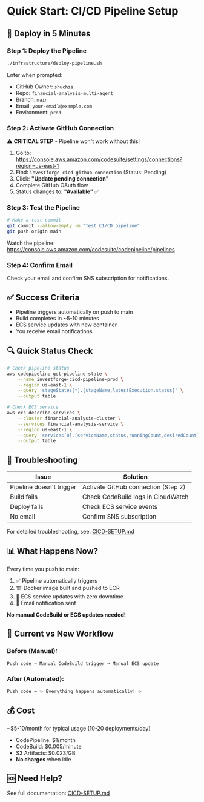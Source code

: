 # Quick Start: CI/CD Pipeline Setup

## 🚀 Deploy in 5 Minutes

### Step 1: Deploy the Pipeline

```bash
./infrastructure/deploy-pipeline.sh
```

Enter when prompted:
- GitHub Owner: `shuchia`
- Repo: `financial-analysis-multi-agent`
- Branch: `main`
- Email: `your-email@example.com`
- Environment: `prod`

### Step 2: Activate GitHub Connection

⚠️ **CRITICAL STEP** - Pipeline won't work without this!

1. Go to: https://console.aws.amazon.com/codesuite/settings/connections?region=us-east-1
2. Find: `investforge-cicd-github-connection` (Status: Pending)
3. Click: **"Update pending connection"**
4. Complete GitHub OAuth flow
5. Status changes to: **"Available"** ✅

### Step 3: Test the Pipeline

```bash
# Make a test commit
git commit --allow-empty -m "Test CI/CD pipeline"
git push origin main
```

Watch the pipeline: https://console.aws.amazon.com/codesuite/codepipeline/pipelines

### Step 4: Confirm Email

Check your email and confirm SNS subscription for notifications.

## ✅ Success Criteria

- Pipeline triggers automatically on push to main
- Build completes in ~5-10 minutes
- ECS service updates with new container
- You receive email notifications

## 🔍 Quick Status Check

```bash
# Check pipeline status
aws codepipeline get-pipeline-state \
    --name investforge-cicd-pipeline-prod \
    --region us-east-1 \
    --query 'stageStates[*].[stageName,latestExecution.status]' \
    --output table

# Check ECS service
aws ecs describe-services \
    --cluster financial-analysis-cluster \
    --services financial-analysis-service \
    --region us-east-1 \
    --query 'services[0].[serviceName,status,runningCount,desiredCount]' \
    --output table
```

## 🐛 Troubleshooting

| Issue | Solution |
|-------|----------|
| Pipeline doesn't trigger | Activate GitHub connection (Step 2) |
| Build fails | Check CodeBuild logs in CloudWatch |
| Deploy fails | Check ECS service events |
| No email | Confirm SNS subscription |

For detailed troubleshooting, see: [CICD-SETUP.md](CICD-SETUP.md)

## 📊 What Happens Now?

Every time you push to main:

1. ✅ Pipeline automatically triggers
2. 🏗️ Docker image built and pushed to ECR
3. 🚀 ECS service updates with zero downtime
4. 📧 Email notification sent

**No manual CodeBuild or ECS updates needed!**

## 🔄 Current vs New Workflow

### Before (Manual):
```
Push code → Manual CodeBuild trigger → Manual ECS update
```

### After (Automated):
```
Push code → ✨ Everything happens automatically! ✨
```

## 💰 Cost

~$5-10/month for typical usage (10-20 deployments/day)

- CodePipeline: $1/month
- CodeBuild: $0.005/minute
- S3 Artifacts: $0.023/GB
- **No charges** when idle

## 🆘 Need Help?

See full documentation: [CICD-SETUP.md](CICD-SETUP.md)
